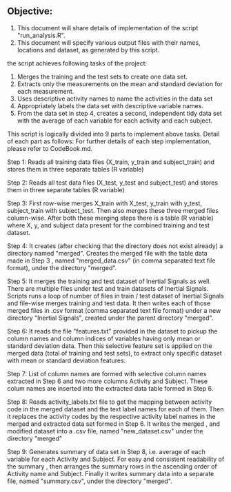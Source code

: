Objective:
--------------
1. This document will share details of implementation of the script "run_analysis.R".
2. This document will specify various output files with their names, locations and dataset, as generated by this script.

the script achieves following tasks of the project:

1. Merges the training and the test sets to create one data set.
2. Extracts only the measurements on the mean and standard deviation for each measurement. 
3. Uses descriptive activity names to name the activities in the data set
4. Appropriately labels the data set with descriptive variable names. 
5. From the data set in step 4, creates a second, independent tidy data set with the average of each variable for each activity and each subject.

This script is logically divided into 9 parts to implement above tasks. Detail of each part as follows:
For further details of each step implementation, please refer to CodeBook.md.

Step 1: 
Reads all training data files (X_train, y_train and subject_train) and stores them in three separate tables (R variable)

Step 2:
Reads all test data files (X_test, y_test and subject_test) and stores them in three separate tables (R variable)

Step 3:
First row-wise merges X_train with X_test, y_train with y_test, subject_train with subject_test. 
Then also merges these three merged files column-wise. 
After both these merging steps there is a table (R variable) where X, y, and subject data present for the combined training and test dataset.

Step 4:
It creates (after checking that the directory does not exist already) a directory named "merged".
Creates the merged file with the table data made in Step 3 , named "merged_data.csv" (in comma separated text file format), under the directory "merged".

Step 5:
It merges the training and test dataset of Inertial Signals as well. There are multiple files under test and train datasets of Inertial Signals.
Scripts runs a loop of number of files in train / test dataset of Inertial Signals and file-wise merges training and test data.
It then writes each of those merged files in .csv format (comma separated text file format) under a new directory "Inertial Signals", created under the parent directory "merged".

Step 6:
It reads the file "features.txt" provided in the dataset to pickup the column names and column indices of variables having only mean or standard deviation data.
Then this selective feature set is applied on the merged data (total of training and test sets), to extract only specific dataset with mean or standard deviation features.

Step 7:
List of column names are formed with selective column names extracted in Step 6 and two more columns Activity and Subject. These colum names are inserted into the 
extracted data table formed in Step 6.

Step 8:
Reads activity_labels.txt file to get the mapping between activity code in the merged dataset and the text label names for each of them.
Then it replaces the activity codes by the respective activity label names in the merged and extracted data set formed in Step 6.
It writes the merged , and modified dataset into a .csv file, named "new_dataset.csv" under the directory "merged"

Step 9:
Generates summary of data set in Step 8, i.e. average of each variable for each Activity and Subject.
For easy and consistent readability of the summary , then arranges the summary rows in the ascending order of Activity name and Subject.
Finally it writes summary data into a separate file, named "summary.csv", under the directory "merged".





